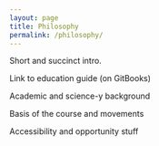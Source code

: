 ```yaml
---
layout: page
title: Philosophy
permalink: /philosophy/
---
```


Short and succinct intro.

Link to education guide (on GitBooks)

Academic and science-y background

Basis of the course and movements

Accessibility and opportunity stuff
